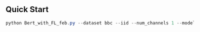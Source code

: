 ## Quick Start
```powershell
python Bert_with_FL_feb.py --dataset bbc --iid --num_channels 1 --model bert --epochs 5 --gpu 0 --local_bs 4 --all_clients
```
